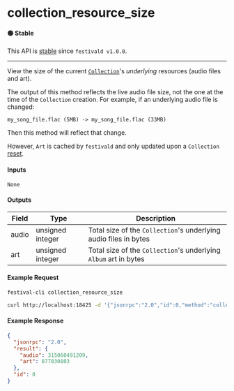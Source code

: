 # collection_resource_size

#### 🟢 Stable
This API is [stable](/api-stability/marker.md) since `festivald v1.0.0`.

---

View the size of the current [`Collection`](/common-objects/collection.md)'s _underlying_ resources (audio files and art).

The output of this method reflects the live audio file size, not the one at the time of the `Collection` creation. For example, if an underlying audio file is changed:
```
my_song_file.flac (5MB) -> my_song_file.flac (33MB)
```
Then this method will reflect that change.

However, `Art` is cached by `festivald` and only updated upon a `Collection` [reset](/json-rpc/collection/collection_new.md).

#### Inputs
`None`

#### Outputs

| Field | Type             | Description |
|-------|------------------|-------------|
| audio | unsigned integer | Total size of the `Collection`'s underlying audio files in bytes
| art   | unsigned integer | Total size of the `Collection`'s underlying `Album` art in bytes

#### Example Request
```bash
festival-cli collection_resource_size
```
```bash
curl http://localhost:18425 -d '{"jsonrpc":"2.0","id":0,"method":"collection_resource_size"}'
```

#### Example Response
```json
{
  "jsonrpc": "2.0",
  "result": {
    "audio": 315060491209,
    "art": 877030803
  },
  "id": 0
}
```
